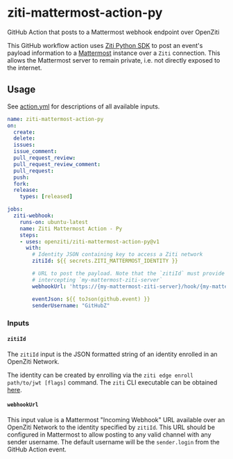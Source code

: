 # ziti-mattermost-action-py
GitHub Action that posts to a Mattermost webhook endpoint over OpenZiti

This GitHub workflow action uses [Ziti Python SDK](https://github.com/openziti/ziti-sdk-py) to post an event's payload information to a [Mattermost](https://mattermost.com/) instance over a `Ziti` connection. This allows the Mattermost server to remain private, i.e. not directly exposed to the internet.

## Usage

See [action.yml](action.yml) for descriptions of all available inputs.

```yml
name: ziti-mattermost-action-py
on:
  create:
  delete:
  issues:
  issue_comment:
  pull_request_review:
  pull_request_review_comment:
  pull_request:
  push:
  fork:
  release:
    types: [released]

jobs:
  ziti-webhook:
    runs-on: ubuntu-latest
    name: Ziti Mattermost Action - Py
    steps:
    - uses: openziti/ziti-mattermost-action-py@v1
      with:
        # Identity JSON containing key to access a Ziti network
        zitiId: ${{ secrets.ZITI_MATTERMOST_IDENTITY }}

        # URL to post the payload. Note that the `zitiId` must provide access to a service 
        # intercepting `my-mattermost-ziti-server`
        webhookUrl: 'https://{my-mattermost-ziti-server}/hook/{my-mattermost-webhook-id}}'

        eventJson: ${{ toJson(github.event) }}
        senderUsername: "GitHubZ"
```

### Inputs

#### `zitiId`

The `zitiId` input is the JSON formatted string of an identity enrolled  in an OpenZiti Network.

The identity can be created by enrolling via the `ziti edge enroll path/to/jwt [flags]` command.  The `ziti` CLI executable can be obtained [here](https://github.com/openziti/ziti/releases/latest).

#### `webhookUrl`

This input value is a Mattermost "Incoming Webhook" URL available over an OpenZiti Network to the identity specified by `zitiId`. This URL should be configured in Mattermost to allow posting to any valid channel with any sender username. The default username will be the `sender.login` from the GitHub Action event.
